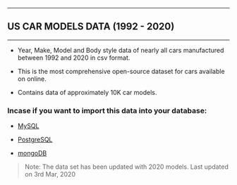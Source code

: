 ***

## US CAR MODELS DATA (1992 - 2020)

***

 - Year, Make, Model and Body style data of nearly all cars manufactured
   between 1992 and 2020 in csv format.
   
   
 - This is the most comprehensive open-source dataset for cars available
   on online.

   
   

 - Contains data of approximately 10K car models.

### Incase if you want to import this data into your database:

 

 - [MySQL](http://www.mysqltutorial.org/import-csv-file-mysql-table/)

   

 - [PostgreSQL](http://www.postgresqltutorial.com/import-csv-file-into-posgresql-table/)
 
 
 
 - [mongoDB](https://docs.mongodb.com/manual/reference/program/mongoimport/)

> Note: The data set has been updated with 2020 models. Last updated on 3rd Mar, 2020
